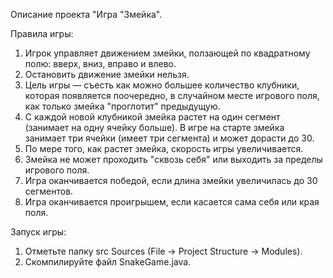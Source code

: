 Описание проекта "Игра "Змейка".

Правила игры:
1. Игрок управляет движением змейки, ползающей по квадратному полю: вверх, вниз, вправо и влево.
2. Остановить движение змейки нельзя.
3. Цель игры — съесть как можно большее количество клубники, которая появляется поочередно, в случайном месте игрового поля, как только змейка "проглотит" предыдущую.
4. С каждой новой клубникой змейка растет на один сегмент (занимает на одну ячейку больше). В игре на старте змейка занимает три ячейки (имеет три сегмента) и может дорасти до 30.
5. По мере того, как растет змейка, скорость игры увеличивается.
6. Змейка не может проходить "сквозь себя" или выходить за пределы игрового поля.
7. Игра оканчивается победой, если длина змейки увеличилась до 30 сегментов.
8. Игра оканчивается проигрышем, если касается сама себя или края поля.

Запуск игры:
1. Отметьте папку src Sources (File -> Project Structure -> Modules).
2. Скомпилируйте файл SnakeGame.java.
